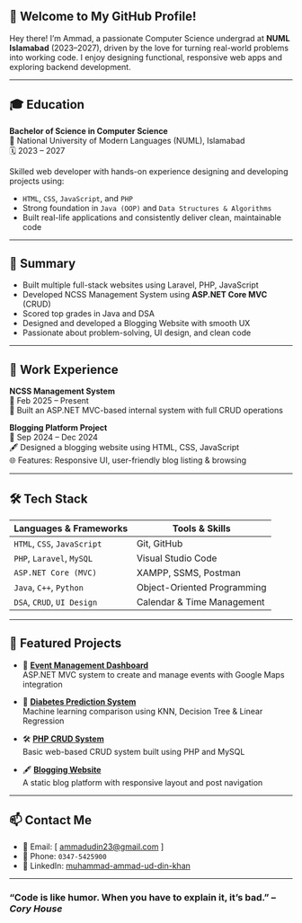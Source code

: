 ## 🚀 Welcome to My GitHub Profile!

Hey there! I’m Ammad, 
a passionate Computer Science undergrad at **NUML Islamabad** (2023–2027), 
driven by the love for turning real-world problems into working code. 
I enjoy designing functional, responsive web apps and exploring backend development.

---

## 🎓 Education

**Bachelor of Science in Computer Science**  
📍 National University of Modern Languages (NUML), Islamabad  
🗓️ 2023 – 2027  

Skilled web developer with hands-on experience designing and developing projects using:
- `HTML`, `CSS`, `JavaScript`, and `PHP`
- Strong foundation in `Java (OOP)` and `Data Structures & Algorithms`
- Built real-life applications and consistently deliver clean, maintainable code

---

## 🧠 Summary

- Built multiple full-stack websites using Laravel, PHP, JavaScript
- Developed NCSS Management System using **ASP.NET Core MVC** (CRUD)
- Scored top grades in Java and DSA
- Designed and developed a Blogging Website with smooth UX
- Passionate about problem-solving, UI design, and clean code

---

## 💼 Work Experience

**NCSS Management System**  
📅 Feb 2025 – Present  
🔧 Built an ASP.NET MVC-based internal system with full CRUD operations

**Blogging Platform Project**  
📅 Sep 2024 – Dec 2024  
🖋️ Designed a blogging website using HTML, CSS, JavaScript  
🌐 Features: Responsive UI, user-friendly blog listing & browsing

---

## 🛠️ Tech Stack

| Languages & Frameworks     | Tools & Skills              |
|----------------------------|-----------------------------|
| `HTML`, `CSS`, `JavaScript`| Git, GitHub                 |
| `PHP`, `Laravel`, `MySQL`  | Visual Studio Code          |
| `ASP.NET Core (MVC)`       | XAMPP, SSMS, Postman        |
| `Java`, `C++`, `Python`    | Object-Oriented Programming |
| `DSA`, `CRUD`, `UI Design` | Calendar & Time Management  |

---

## 📌 Featured Projects

- 🎯 [**Event Management Dashboard**](https://github.com/your-username/event-dashboard)  
  ASP.NET MVC system to create and manage events with Google Maps integration

- 🧮 [**Diabetes Prediction System**](https://github.com/your-username/diabetes-prediction)  
  Machine learning comparison using KNN, Decision Tree & Linear Regression

- 🛠️ [**PHP CRUD System**](https://github.com/your-username/php-crud-system)  
  Basic web-based CRUD system built using PHP and MySQL

- 🖋️ [**Blogging Website**](https://github.com/your-username/blogging-website)  
  A static blog platform with responsive layout and post navigation

---

## 📫 Contact Me

- 📧 Email: [ ammadudin23@gmail.com ]
- 📱 Phone: `0347-5425900`  
- 💼 LinkedIn: [muhammad-ammad-ud-din-khan](https://www.linkedin.com/in/muhammad-ammad-ud-din-khan-331012307)  


---

### “Code is like humor. When you have to explain it, it’s bad.” – *Cory House*

